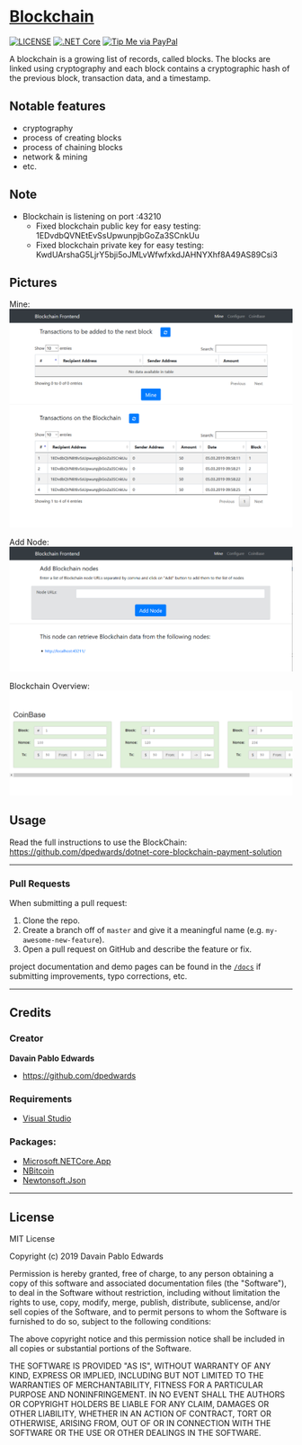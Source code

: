 # [Blockchain](https://github.com/dpedwards/dotnet-core-blockchain)

[![LICENSE](https://img.shields.io/badge/license-MIT-lightgrey.svg)](https://raw.githubusercontent.com/dpedwards/dotnet-core-blockchain/master/LICENSE)
[![.NET Core](https://img.shields.io/badge/dotnet%20core-%3E%3D%202.2-blue.svg)](https://dotnet.microsoft.com/download)
[![Tip Me via PayPal](https://img.shields.io/badge/PayPal-tip%20me-green.svg?logo=paypal)](https://www.paypal.me/dare2101)

A blockchain is a growing list of records, called blocks. The blocks are linked using cryptography and each block contains a cryptographic hash of the previous block, transaction data, and a timestamp. 


## Notable features

- cryptography 
- process of creating blocks
- process of chaining blocks 
- network & mining
- etc.

## Note

- Blockchain is listening on port :43210
  - Fixed blockchain public key for easy testing: 1EDvdbQVNEtEvSsUpwunpjbGoZa3SCnkUu
  - Fixed blockchain private key for easy testing: KwdUArshaG5LjrY5bji5oJMLvWfwfxkdJAHNYXhf8A49AS89Csi3

## Pictures 

Mine:
![](BlockChain/images/Blockchain%20Frontend_Mine.png)

Add Node:
![](BlockChain/images/Blockchain%20Frontend_Configure.png)

Blockchain Overview:
![](BlockChain/images/Blockchain%20Frontend_CoinBase.png) 

## Usage

Read the full instructions to use the BlockChain: https://github.com/dpedwards/dotnet-core-blockchain-payment-solution

---

### Pull Requests

When submitting a pull request:

1. Clone the repo.
2. Create a branch off of `master` and give it a meaningful name (e.g. `my-awesome-new-feature`).
3. Open a pull request on GitHub and describe the feature or fix.

project documentation and demo pages can be found in the [`/docs`](docs) if submitting improvements, typo corrections, etc.

---

## Credits

### Creator

**Davain Pablo Edwards**

- <https://github.com/dpedwards>

### Requirements

- [Visual Studio](https://visualstudio.microsoft.com/de/vs/)


### Packages:

- [Microsoft.NETCore.App](https://dotnet.microsoft.com/)
- [NBitcoin](https://github.com/MetacoSA/NBitcoin)
- [Newtonsoft.Json](https://www.newtonsoft.com/json)


---

## License

MIT License

Copyright (c) 2019 Davain Pablo Edwards

Permission is hereby granted, free of charge, to any person obtaining a copy
of this software and associated documentation files (the "Software"), to deal
in the Software without restriction, including without limitation the rights
to use, copy, modify, merge, publish, distribute, sublicense, and/or sell
copies of the Software, and to permit persons to whom the Software is
furnished to do so, subject to the following conditions:

The above copyright notice and this permission notice shall be included in all
copies or substantial portions of the Software.

THE SOFTWARE IS PROVIDED "AS IS", WITHOUT WARRANTY OF ANY KIND, EXPRESS OR
IMPLIED, INCLUDING BUT NOT LIMITED TO THE WARRANTIES OF MERCHANTABILITY,
FITNESS FOR A PARTICULAR PURPOSE AND NONINFRINGEMENT. IN NO EVENT SHALL THE
AUTHORS OR COPYRIGHT HOLDERS BE LIABLE FOR ANY CLAIM, DAMAGES OR OTHER
LIABILITY, WHETHER IN AN ACTION OF CONTRACT, TORT OR OTHERWISE, ARISING FROM,
OUT OF OR IN CONNECTION WITH THE SOFTWARE OR THE USE OR OTHER DEALINGS IN THE
SOFTWARE.
